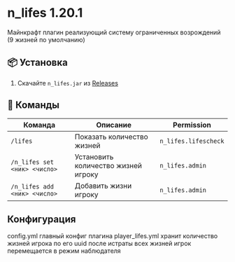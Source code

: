 # n_lifes 1.20.1
Майнкрафт плагин реализующий систему ограниченных возрождений 
(9 жизней по умолчанию)

## 📦 Установка
1. Скачайте `n_lifes.jar` из [Releases](https://github.com/SaeOp/n_lifes/releases)

## 🧾 Команды

| Команда                        | Описание                                | Permission                 |
|-------------------------------|------------------------------------------|----------------------------|
| `/lifes`                      | Показать количество жизней               | `n_lifes.lifescheck`       |
| `/n_lifes set <ник> <число>`  | Установить количество жизней игроку      | `n_lifes.admin`            |
| `/n_lifes add <ник> <число>`  | Добавить жизни игроку                    | `n_lifes.admin`            |

## Конфигурация

config.yml главный конфиг плагина
player_lifes.yml хранит количество жизней игрока по его uuid
после истраты всех жизней игрок перемещается в режим наблюдателя
